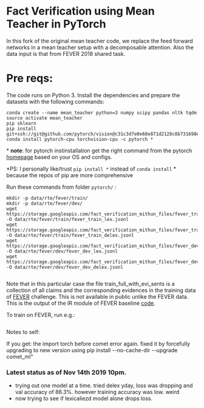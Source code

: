 
# Fact Verification using Mean Teacher in PyTorch

In this fork of the original mean teacher code, we replace the feed forward networks in a mean teacher setup with 
 a decomposable attention. Also the data input is that from FEVER 2018 shared task.
 
# Pre reqs:
 
 The code runs on Python 3. Install the dependencies and prepare the datasets with the following commands:

```
conda create --name mean_teacher python=3 numpy scipy pandas nltk tqdm
source activate mean_teacher
pip sklearn
pip install git+ssh://git@github.com/pytorch/vision@c31c3d7e0e68e871d2128c8b731698ed3b11b119
conda install pytorch-cpu torchvision-cpu -c pytorch *
```
\* **note**: for pytorch instinstallation get the right command from the pytorch [homepage](https://pytorch.org/) based on your OS and configs.

*PS: I personally like/trust `pip install *` instead of `conda install` * because the repos of pip are more comprehensive


Run these commands from folder `pytorch/` :

```
mkdir -p data/rte/fever/train/
mkdir -p data/rte/fever/dev/
wget https://storage.googleapis.com/fact_verification_mithun_files/fever_train_lex_4labels.jsonl -O data/rte/fever/train/fever_train_lex.jsonl
wget https://storage.googleapis.com/fact_verification_mithun_files/fever_train_delex_oaner_4labels.jsonl -O data/rte/fever/train/fever_train_delex.jsonl
wget https://storage.googleapis.com/fact_verification_mithun_files/fever_dev_lex_4labels.jsonl -O data/rte/fever/dev/fever_dev_lex.jsonl
wget https://storage.googleapis.com/fact_verification_mithun_files/fever_dev_delex_oaner_split_4labels.jsonl -O data/rte/fever/dev/fever_dev_delex.jsonl
 

```
Note that in this particular case the file train_full_with_evi_sents is a collection of all claims and the corresponding
 evidences in the training data of [FEVER](http://fever.ai/) challenge. This is not available in public unlike the FEVER data. 
 This is the output of the IR module of FEVER baseline [code](http://fever.ai/task.html).

To train on FEVER, run e.g.:


``` python main.py
```

Notes to self:

If you get: the import torch before comet error again. fixed it by forcefully upgrading to new version using pip install --no-cache-dir --upgrade comet_ml"
### Latest status as of Nov 14th 2019 10pm.
- trying out one model at a time. tried delex yday, loss was dropping and val accuracy of 86.3%. however training accuracy was low. weird
- now trying to see if lexicaliezd model alone drops loss.